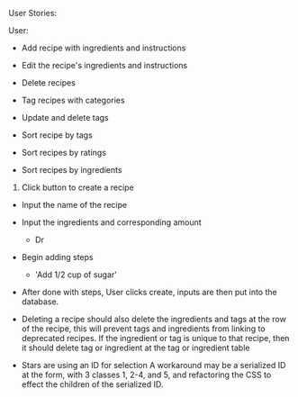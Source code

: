 User Stories:

User:
  - Add recipe with ingredients and instructions
  - Edit the recipe's ingredients and instructions
  - Delete recipes

  - Tag recipes with categories
  - Update and delete tags

  - Sort recipe by tags
  - Sort recipes by ratings
  - Sort recipes by ingredients


1. Click button to create a recipe
  - Input the name of the recipe
  - Input the ingredients and corresponding amount
    - Dr
  - Begin adding steps
    - 'Add 1/2 cup of sugar'

  - After done with steps, User clicks create, inputs are then put into the database.


- Deleting a recipe should also delete the ingredients and tags at the row of the recipe, this will prevent tags and ingredients from linking to deprecated recipes. If the ingredient or tag is unique to that recipe, then it should delete tag or ingredient at the tag or ingredient table

- Stars are using an ID for selection
A workaround may be a serialized ID at the form, with 3 classes 1, 2-4, and 5, and refactoring the CSS to effect the children of the serialized ID.  

